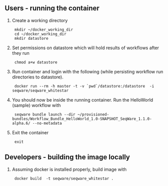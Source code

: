 ## Users - running the container

1. Create a working directory 

        mkdir ~/docker_working_dir
        cd ~/docker_working_dir 
        mkdir datastore

2. Set permissions on datastore which will hold results of workflows after they run

        chmod a+w datastore

3. Run container and login with the following (while persisting workflow run directories to datastore). 
 
        docker run --rm -h master -t -v `pwd`/datastore:/datastore  -i seqware/seqware_whitestar

4. You should now be inside the running container. Run the HelloWorld (sample) workflow with 

        seqware bundle launch --dir ~/provisioned-bundles/Workflow_Bundle_HelloWorld_1.0-SNAPSHOT_SeqWare_1.1.0-alpha.6/ --no-metadata
        
5. Exit the container

        exit

## Developers - building the image locally

1. Assuming docker is installed properly, build image with 

        docker build  -t seqware/seqware_whitestar . 
